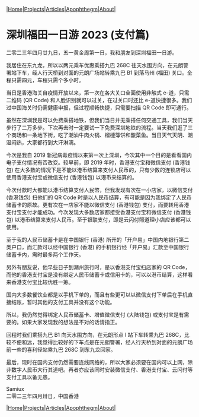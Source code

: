 |[Home](/README.md)|[Projects](/projects.md)|[Articles](/articles.md)|[Apophthegm](/apophthegm.md)|[About](/about.md)|

# 深圳福田一日游 2023 (支付篇)

二零二三年四月廿九日，五一黄金周第一日，我和朋友到深圳福田一日游。

我居住在东九龙，所以以两元乘车优惠乘搭九巴 268C 往天水围方向，在元朗警署站下车，经人行天桥到对面的元朗广场站转乘九巴 B1 到落马州 (福田) 关口。全程只需四元，车程只需个多小时。

当日是香港海关自疫情开放以来，第一次在各大关口全面使用非触式 e-道，只需二维码 (QR Code) 和人脸识别就可以过关，在过关口时还比 e-道快捷很多。我们过中国海关时仍需健康申报，但过程顺畅快捷，只需要扫描 QR Code 即可通行。

虽然在深圳我是可以免费乘搭地铁，但我们当日并无乘搭任何交通工具，我们当天步行了二万多步。下次再去时一定要试一下免费深圳地铁的流程。当天我们逛了三个商场和一条地下街，吃了潮汕牛肉火锅、榴槤簿饼和酸菜鱼。当日天气天阴、潮湿闷热，大家都行到大汗淋漓。

今次是我自 2019 新冠病毒疫情以来第一次上深圳，今次其中一个目的是看看国内电子支付情况有否改变。较早前，即 2019 年时，香港支付宝和微信支付 (香港钱包) 在大多数的情况下是不能以港币结算来支付人民币的，只有少数的连锁店可以使用香港支付宝或微信支付 (香港钱包) 以港币来结算的。

今次付款时大都能以港币结算支付人民幤，但我发现有次在一小店家，以微信支付 (香港钱包) 扫他们的 QR Code 时是以人民币结算，有可能是因为我绑定了人民币储蓄卡的原故。更有次在一店家不能以微信支付 (香港钱包) 支付，而要转用香港支付宝支付才能成功。今次发现大多数店家都接受香港支付宝和微信支付 (香港钱包) 以港币结算来支付人民币。至于银联支付，即是云闪付照道理小店应该都可以使用。

至于我的人民币储蓄卡是在中国银行 (香港) 所开的「开户易」中国内地银行第二类户口，而汇款可以经中国银行 (香港) 的手机银行经「开户易」汇款至中国银行储蓄卡内，需时最多两个工作天。

另外有朋友说，他早些日子到潮州旅行时，是以香港支付宝扫店家的 QR Code，而他的香港支付宝是没有绑定人民币储蓄卡或信用卡的，可以以港币结算，这样看来香港支付宝比较优胜一筹。

国内大多数餐饮业都是以手机下单的，而且有些更可以以微信支付下单后在手机直接结账，暂时其他的支付工具并没有这个功能。

所以，我仍然觉得绑定人民币储蓄卡、增值微信支付 (大陆钱包) 或支付宝是有需要的。如果大家发现我的想法是不对的话请指正。

回程时我们乘搭九巴 B1 向天水围方向，在元朗形点 I 站下车转乘九巴 268C，比较不便和远，我觉得比较好的下车点是在元朗警署，经人行天桥到对面的元朗广场前一些的喜利径站乘九巴 268C 到东九龙回家。

最后，现时在国内支付仍然需要连线网络的，所以大家必须要在国内可以上网，除非数字人民币大行其道吧。再者亦应该同时安装微信支付、香港支付宝、云闪付等支付工具以备无患。

Samiux    
二零二三年四月卅日，中国香港      

|[Home](/README.md)|[Projects](/projects.md)|[Articles](/articles.md)|[Apophthegm](/apophthegm.md)|[About](/about.md)|
